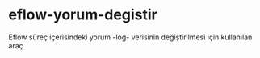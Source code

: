 # eflow-yorum-degistir
Eflow süreç içerisindeki yorum -log- verisinin değiştirilmesi için kullanılan araç
